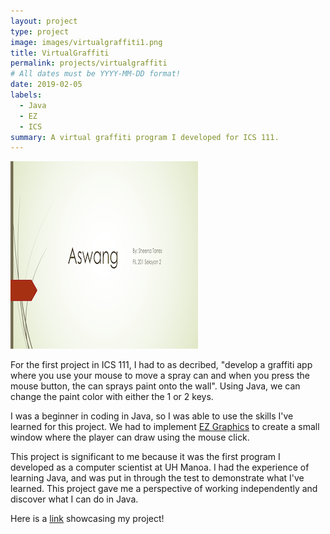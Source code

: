 ```yaml
---
layout: project
type: project
image: images/virtualgraffiti1.png
title: VirtualGraffiti
permalink: projects/virtualgraffiti
# All dates must be YYYY-MM-DD format!
date: 2019-02-05
labels:
  - Java
  - EZ
  - ICS
summary: A virtual graffiti program I developed for ICS 111.
---
```

<img class="ui medium left floated rounded image" src="../images/filproj1.png">

For the first project in ICS 111, I had to as decribed, "develop a graffiti app where you use your mouse to move a spray can and when you press the mouse button, the can sprays paint onto the wall". Using Java, we can change the paint color with either the 1 or 2 keys. 

I was a beginner in coding in Java, so I was able to use the skills I've learned for this project. We had to implement [EZ Graphics](http://www2.hawaii.edu/~dylank/ics111/) to create a small window where the player can draw using the mouse click. 

This project is significant to me because it was the first program I developed as a computer scientist at UH Manoa. I had the experience of learning Java, and was put in through the test to demonstrate what I've learned. This project gave me a perspective of working independently and discover what I can do in Java.

Here is a [link](https://www.youtube.com/watch?v=-fek-ypzLCc) showcasing my project!
